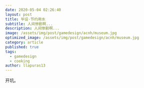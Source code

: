 ```yaml
---
date: 2020-05-04 02:26:40
layout: post
title: 毕设·节约用水
subtitle: 人间惨剧啊...
description: 人间惨剧啊...
image: /assets/img/post/gamedesign/acnh/museum.jpg
optimized_image: /assets/img/post/gamedesign/acnh/museum.jpg
category: article
published: true
tags:
  - gamedesign
  - cooking
author: llapuras13
---
```


开坑。


